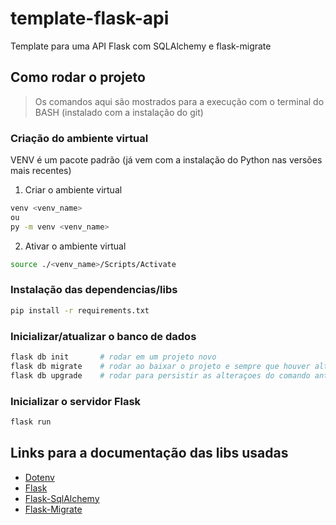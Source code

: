 # template-flask-api

Template para uma API Flask com SQLAlchemy e flask-migrate

## Como rodar o projeto

> Os comandos aqui são mostrados para a execução com o terminal do BASH (instalado com a instalação do git)

### Criação do ambiente virtual

VENV é um pacote padrão (já vem com a instalação do Python nas versões mais recentes)

1. Criar o ambiente virtual

```sh
venv <venv_name>
ou
py -m venv <venv_name>
```

2. Ativar o ambiente virtual

```sh
source ./<venv_name>/Scripts/Activate
```

### Instalação das dependencias/libs

```sh
pip install -r requirements.txt
```

### Inicializar/atualizar o banco de dados

```sh
flask db init       # rodar em um projeto novo
flask db migrate    # rodar ao baixar o projeto e sempre que houver alterações nas classes
flask db upgrade    # rodar para persistir as alteraçoes do comando anterior no banco
```

### Inicializar o servidor Flask

```sh
flask run
```

## Links para a documentação das libs usadas

- [Dotenv](https://pypi.org/project/python-dotenv/)
- [Flask](https://flask.palletsprojects.com/en/3.0.x/)
- [Flask-SqlAlchemy](https://flask-sqlalchemy.palletsprojects.com/en/3.1.x/)
- [Flask-Migrate](https://flask-migrate.readthedocs.io/en/latest/)
